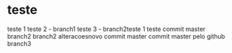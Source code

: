 # teste
teste 1
teste 2 - branch1
teste 3 - branch2teste 1
teste commit master
branch2
branch2 alteracoesnovo commit master
commit master pelo github
branch3
